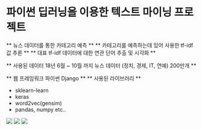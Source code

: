 # 파이썬 딥러닝을 이용한 텍스트 마이닝 프로젝트

** 뉴스 데이터를 통한 카테고리 예측 **
** 카테고리를 예측하는데 있어 사용한 tf-idf 값 추론 **
** 대표 tf-idf 데이터에 대한 연관 단어 추출 및 시각화 **

** 사용된 데이터 18년 6월 ~ 10월 까지 뉴스 데이터 (정치, 경제, IT, 연예) 200만개 **

** 웹 프레임워크 파이썬 Django **
** 사용된 라이브러리 **
- sklearn-learn
- keras
- word2vec(gensim)
- pandas, numpy etc..


<img src='./reousrce/1.jpg'>
<img src='./reousrce/2.jpg'>
<img src='./reousrce/3.jpg'>

          
